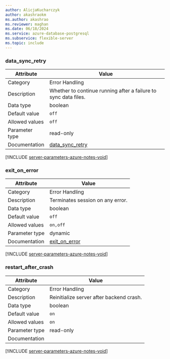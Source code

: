 ```yaml
---
author: AlicjaKucharczyk
author: akashraokm
ms.author: akashrao
ms.reviewer: maghan
ms.date: 06/18/2024
ms.service: azure-database-postgresql
ms.subservice: flexible-server
ms.topic: include
---
```

### data_sync_retry

| Attribute      | Value                                                      |
|----------------|------------------------------------------------------------|
| Category       | Error Handling |
| Description    | Whether to continue running after a failure to sync data files. |
| Data type      | boolean   |
| Default value  | `off`         |
| Allowed values | `off`          |
| Parameter type | read-only      |
| Documentation  | [data_sync_retry](https://www.postgresql.org/docs/12/runtime-config-error-handling.html#GUC-DATA-SYNC-RETRY) |


[!INCLUDE [server-parameters-azure-notes-void](./server-parameters-azure-notes-void.md)]



### exit_on_error

| Attribute      | Value                                                      |
|----------------|------------------------------------------------------------|
| Category       | Error Handling |
| Description    | Terminates session on any error.                                |
| Data type      | boolean   |
| Default value  | `off`         |
| Allowed values | `on,off`       |
| Parameter type | dynamic        |
| Documentation  | [exit_on_error](https://www.postgresql.org/docs/12/runtime-config-error-handling.html#GUC-EXIT-ON-ERROR)     |


[!INCLUDE [server-parameters-azure-notes-void](./server-parameters-azure-notes-void.md)]



### restart_after_crash

| Attribute      | Value                                                      |
|----------------|------------------------------------------------------------|
| Category       | Error Handling |
| Description    | Reinitialize server after backend crash.                        |
| Data type      | boolean   |
| Default value  | `on`          |
| Allowed values | `on`           |
| Parameter type | read-only      |
| Documentation  |                                                                                                              |


[!INCLUDE [server-parameters-azure-notes-void](./server-parameters-azure-notes-void.md)]



